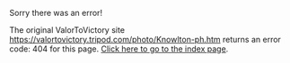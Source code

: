 

Sorry there was an error!

The original ValorToVictory site https://valortovictory.tripod.com/photo/Knowlton-ph.htm returns an error code: 404 for this page. [Click here to go to the index page](../index.md).